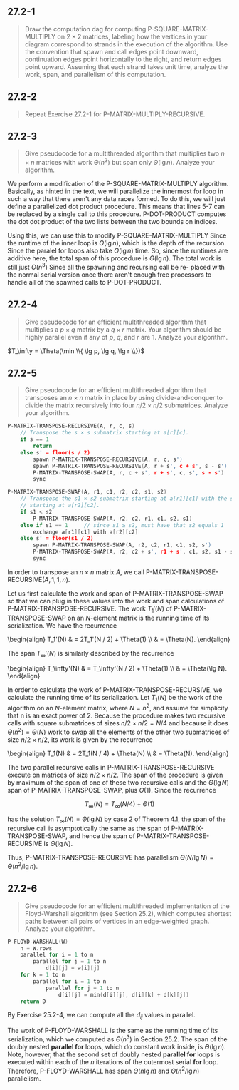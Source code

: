 ## 27.2-1

> Draw the computation dag for computing $\text{P-SQUARE-MATRIX-MULTIPLY}$ on $2 \times 2$ matrices, labeling how the vertices in your diagram correspond to strands in the execution of the algorithm. Use the convention that spawn and call edges point downward, continuation edges point horizontally to the right, and return edges point upward. Assuming that each strand takes unit time, analyze the work, span, and parallelism of this computation.

## 27.2-2

> Repeat Exercise 27.2-1 for $\text{P-MATRIX-MULTIPLY-RECURSIVE}$.

## 27.2-3

> Give pseudocode for a multithreaded algorithm that multiplies two $n \times n$ matrices with work $\Theta(n^3)$ but span only $\Theta(\lg n)$. Analyze your algorithm.

We perform a modification of the $\text{P-SQUARE-MATRIX-MULTIPLY}$ algorithm. Basically, as hinted in the text, we will parallelize the innermost for loop in such a way that there aren't any data races formed. To do this, we will just define a parallelized dot product procedure. This means that lines 5-7 can be replaced by a single call to this procedure. $\text{P-DOT-PRODUCT}$ computes the dot dot product of the two lists between the two bounds on indices.

Using this, we can use this to modify $\text{P-SQUARE-MATRIX-MULTIPLY}$
Since the runtime of the inner loop is $O(\lg n)$, which is the depth of the recursion. Since the paralel for loops also take $O(\lg n)$ time. So, since the runtimes are additive here, the total span of this procedure is $\Theta(\lg n)$. The total work is still just $O(n^3)$ Since all the spawning and recursing call be re- placed with the normal serial version once there aren't enough free processors to handle all of the spawned calls to $\text{P-DOT-PRODUCT}$.

## 27.2-4

> Give pseudocode for an efficient multithreaded algorithm that multiplies a $p \times q$ matrix by a $q \times r$ matrix. Your algorithm should be highly parallel even if any of $p$, $q$, and $r$ are 1. Analyze your algorithm.

$T_\infty = \Theta(\min \\{ \lg p, \lg q, \lg r \\})$

## 27.2-5

> Give pseudocode for an efficient multithreaded algorithm that transposes an $n \times n$ matrix in place by using divide-and-conquer to divide the matrix recursively into four $n / 2 \times n / 2$ submatrices. Analyze your algorithm.

```cpp
P-MATRIX-TRANSPOSE-RECURSIVE(A, r, c, s)
    // Transpose the s × s submatrix starting at a[r][c].
    if s == 1
        return
    else s' = floor(s / 2)
        spawn P-MATRIX-TRANSPOSE-RECURSIVE(A, r, c, s')
        spawn P-MATRIX-TRANSPOSE-RECURSIVE(A, r + s', c + s', s - s')
        P-MATRIX-TRANSPOSE-SWAP(A, r, c + s', r + s', c, s', s - s')
        sync
```

```cpp
P-MATRIX-TRANSPOSE-SWAP(A, r1, c1, r2, c2, s1, s2)
    // Transpose the s1 × s2 submatrix starting at a[r1][c1] with the s2 × s1 submatrix
    // starting at a[r2][c2].
    if s1 < s2
        P-MATRIX-TRANSPOSE-SWAP(A, r2, c2, r1, c1, s2, s1)
    else if s1 == 1     // since s1 ≥ s2, must have that s2 equals 1
        exchange a[r1][c1] with a[r2][c2]
    else s' = floor(s1 / 2)
        spawn P-MATRIX-TRANSPOSE-SWAP(A, r2, c2, r1, c1, s2, s')
        P-MATRIX-TRANSPOSE-SWAP(A, r2, c2 + s', r1 + s', c1, s2, s1 - s')
        sync
```

In order to transpose an $n \times n$ matrix $A$, we call $\text{P-MATRIX-TRANSPOSE-RECURSIVE}(A, 1, 1, n)$.

Let us first calculate the work and span of $\text{P-MATRIX-TRANSPOSE-SWAP}$ so that we can plug in these values into the work and span calculations of $\text{P-MATRIX-TRANSPOSE-RECURSIVE}$. The work $T_1'(N)$ of $\text{P-MATRIX-TRANSPOSE-SWAP}$ on an $N$-element matrix is the running time of its serialization. We have the recurrence

\begin{align}
T_1'(N) & = 2T_1'(N / 2) + \Theta(1) \\\\
        & = \Theta(N).
\end{align}

The span $T_\infty'(N)$ is similarly described by the recurrence

\begin{align}
T_\infty'(N) & = T_\infty'(N / 2) + \Theta(1) \\\\
             & = \Theta(\lg N).
\end{align}

In order to calculate the work of $\text{P-MATRIX-TRANSPOSE-RECURSIVE}$, we calculate the running time of its serialization. Let $T_1(N)$ be the work of the algorithm on an $N$-element matrix, where $N = n^2$, and assume for simplicity that n is an exact power of $2$. Because the procedure makes two recursive calls with square submatrices of sizes $n / 2 \times n / 2 = N / 4$ and because it does $\Theta(n^2) = \Theta(N)$ work to swap all the elements of the other two submatrices of size $n / 2 \times n / 2$, its work is given by the recurrence

\begin{align}
T_1(N) & = 2T_1(N / 4) + \Theta(N) \\\\
       & = \Theta(N).
\end{align}

The two parallel recursive calls in $\text{P-MATRIX-TRANSPOSE-RECURSIVE}$ execute on matrices of size $n / 2 \times n / 2$. The span of the procedure is given by maximum of the span of one of these two recursive calls and the $\Theta(\lg N)$ span of $\text{P-MATRIX-TRANSPOSE-SWAP}$, plus $\Theta(1)$. Since the recurrence

$$T_\infty(N) = T_\infty(N / 4) + \Theta(1)$$

has the solution $T_\infty(N) = \Theta(\lg N)$ by case 2 of Theorem 4.1, the span of the recursive call is asymptotically the same as the span of $\text{P-MATRIX-TRANSPOSE-SWAP}$, and hence the span of $\text{P-MATRIX-TRANSPOSE-RECURSIVE}$ is $\Theta(\lg N)$.

Thus, $\text{P-MATRIX-TRANSPOSE-RECURSIVE}$ has parallelism $\Theta(N / \lg N) = \Theta(n^2 / \lg n)$.

## 27.2-6

> Give pseudocode for an efficient multithreaded implementation of the Floyd-Warshall algorithm (see Section 25.2), which computes shortest paths between all pairs of vertices in an edge-weighted graph. Analyze your algorithm.

```cpp
P-FLOYD-WARSHALL(W)
    n = W.rows
    parallel for i = 1 to n
        parallel for j = 1 to n
            d[i][j] = w[i][j]
    for k = 1 to n
        parallel for i = 1 to n
            parallel for j = 1 to n
                d[i][j] = min(d[i][j], d[i][k] + d[k][j])
    return D
```

By Exercise 25.2-4, we can compute all the $d_{ij}$ values in parallel.

The work of $\text{P-FLOYD-WARSHALL}$ is the same as the running time of its serialization, which we computed as $\Theta(n^3)$ in Section 25.2. The span of the doubly nested **parallel for** loops, which do constant work inside, is $\Theta(\lg n)$. Note, however, that the second set of doubly nested **parallel for** loops is executed within each of the $n$ iterations of the outermost serial **for** loop. Therefore, $\text{P-FLOYD-WARSHALL}$ has span $\Theta(n\lg n)$ and $\Theta(n^2 / \lg n)$ parallelism.
